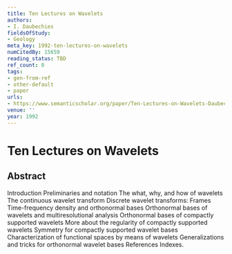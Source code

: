 ```yaml
---
title: Ten Lectures on Wavelets
authors:
- I. Daubechies
fieldsOfStudy:
- Geology
meta_key: 1992-ten-lectures-on-wavelets
numCitedBy: 15659
reading_status: TBD
ref_count: 0
tags:
- gen-from-ref
- other-default
- paper
urls:
- https://www.semanticscholar.org/paper/Ten-Lectures-on-Wavelets-Daubechies/7e63bf9af3f70abd5771c06d459a0d3fbfbb2909?sort=total-citations
venue: ''
year: 1992
---
```


# Ten Lectures on Wavelets

## Abstract

Introduction Preliminaries and notation The what, why, and how of wavelets The continuous wavelet transform Discrete wavelet transforms: Frames Time-frequency density and orthonormal bases Orthonormal bases of wavelets and multiresolutional analysis Orthonormal bases of compactly supported wavelets More about the regularity of compactly supported wavelets Symmetry for compactly supported wavelet bases Characterization of functional spaces by means of wavelets Generalizations and tricks for orthonormal wavelet bases References Indexes.
